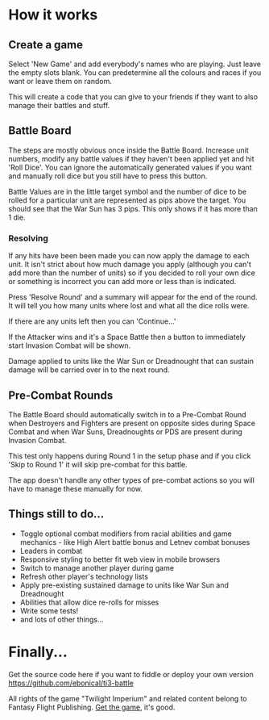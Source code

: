 How it works
============

Create a game
-------------

Select 'New Game' and add everybody's names who are playing. Just leave the empty 
slots blank. You can predetermine all the colours and races if you want or 
leave them on random.

This will create a code that you can give to your friends if they want to also 
manage their battles and stuff. 

Battle Board
------------

The steps are mostly obvious once inside the Battle Board. Increase unit numbers, 
modify any battle values if they haven't been applied yet and hit 'Roll Dice'. 
You can ignore the automatically generated values if you want and manually roll 
dice but you still have to press this button.

Battle Values are in the little target symbol and the number of dice to be rolled 
for a particular unit are represented as pips above the target. You should see 
that the War Sun has 3 pips. This only shows if it has more than 1 die.

### Resolving ###

If any hits have been been made you can now apply the damage to each unit. It 
isn't strict about how much damage you apply (although you can't add more than 
the number of units) so if you decided to roll your own dice or something is 
incorrect you can add more or less than is indicated.

Press 'Resolve Round' and a summary will appear for the end of the round. 
It will tell you how many units where lost and what all the dice rolls were.

If there are any units left then you can 'Continue...'

If the Attacker wins and it's a Space Battle then a button to immediately start 
Invasion Combat will be shown.

Damage applied to units like the War Sun or Dreadnought that can sustain damage 
will be carried over in to the next round.


Pre-Combat Rounds
-----------------

The Battle Board should automatically switch in to a Pre-Combat Round when 
Destroyers and Fighters are present on opposite sides during Space Combat and 
when War Suns, Dreadnoughts or PDS are present during Invasion Combat.

This test only happens during Round 1 in the setup phase and if you click 
'Skip to Round 1' it will skip pre-combat for this battle.

The app doesn't handle any other types of pre-combat actions so you will have to 
manage these manually for now.


Things still to do... 
---------------------

* Toggle optional combat modifiers from racial abilities and game mechanics -
  like High Alert battle bonus and Letnev combat bonuses
* Leaders in combat
* Responsive styling to better fit web view in mobile browsers
* Switch to manage another player during game
* Refresh other player's technology lists
* Apply pre-existing sustained damage to units like War Sun and Dreadnought
* Abilities that allow dice re-rolls for misses
* Write some tests!
* and lots of other things...

Finally...
==========

Get the source code here if you want to fiddle or deploy your own version
https://github.com/ebonical/ti3-battle

All rights of the game "Twilight Imperium" and related content belong to 
Fantasy Flight Publishing. [Get the game][ff], it's good.

[ff]: http://www.fantasyflightgames.com/edge_minisite.asp?eidm=21&enmi=Twilight%20Imperium%203rd%20Edition
